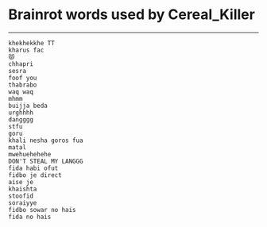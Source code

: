 # Brainrot words used by Cereal_Killer
---
```
khekhekkhe TT
kharus fac
😾
chhapri
sesra
foof you
thabrabo
waq waq
mhmm
buijja beda
urghhhh
dangggg
stfu
goru
khali nesha goros fua
matal
mwehuehehehe
DON'T STEAL MY LANGGG
fida habi ofut
fidbo je direct
aise je
khaishta
stoofid
soraiyye
fidbo sowar no hais
fida no hais
```


